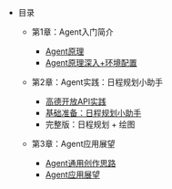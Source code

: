 - 目录
  - 第1章：Agent入门简介
    - [Agent原理](./notebook/第一章：Agent简介/1.1%20Agent原理.md)
    - [Agent原理深入+环境配置](./notebook/第一章：Agent简介/1.2%20Agent原理深入+环境配置.md)

  - 第2章：Agent实践：日程规划小助手
    - [高德开放API实践](./notebook/第二章：Agent实践/2.1%20高德开放API实践.md)
    - [基础准备：日程规划小助手](./notebook/第二章：Agent实践/2.2%20日程规划小助手.md)
    - 完整版：日程规划 + 绘图

  - 第3章：Agent应用展望
    - [Agent通用创作思路](./notebook/第三章：Agent应用展望/3.1%20Agent通用创作思路.md)
    - [Agent应用展望](./notebook/第三章：Agent应用展望/3.2%20Agent应用展望.md)